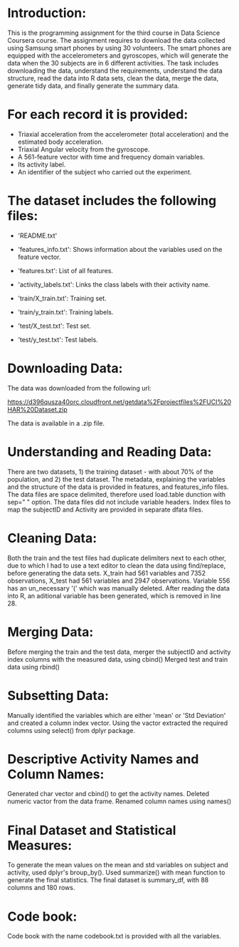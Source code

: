 Introduction:
======================================

This is the programming assignment for the third course in Data Science Coursera course. The assignment requires to download the data collected using Samsung smart phones by using 30 volunteers. The smart phones are equipped with the accelerometers and gyroscopes, which will generate the data when the 30 subjects are in 6 different activities. The task includes downloading the data, understand the requirements, understand the data structure, read the data into R data sets, clean the data, merge the data, generate tidy data, and finally generate the summary data.


For each record it is provided:
======================================

- Triaxial acceleration from the accelerometer (total acceleration) and the estimated body acceleration.
- Triaxial Angular velocity from the gyroscope. 
- A 561-feature vector with time and frequency domain variables. 
- Its activity label. 
- An identifier of the subject who carried out the experiment.

The dataset includes the following files:
=========================================

- 'README.txt'

- 'features_info.txt': Shows information about the variables used on the feature vector.

- 'features.txt': List of all features.

- 'activity_labels.txt': Links the class labels with their activity name.

- 'train/X_train.txt': Training set.

- 'train/y_train.txt': Training labels.

- 'test/X_test.txt': Test set.

- 'test/y_test.txt': Test labels.

 
Downloading Data:
======================================

The data was downloaded from the following url:

https://d396qusza40orc.cloudfront.net/getdata%2Fprojectfiles%2FUCI%20HAR%20Dataset.zip

The data is available in a .zip file. 

Understanding and Reading Data:
======================================

There are two datasets, 1) the training dataset - with about 70% of the population, and 2) the test dataset.
The metadata, explaining the variables and the structure of the data is provided in features, and features_info files.
The data files are space delimited, therefore used load.table dunction with sep=" " option. The data files did not include variable headers.
Index files to map the subjectID and Activity are provided in separate dfata files.

Cleaning Data:
======================================

Both the train and the test files had duplicate delimiters next to each other, due to which I had to use a text editor to clean the data using find/replace, before generating the data sets.
X_train had 561 variables and 7352 observations, X_test had 561 variables and 2947 observations.
Variable 556 has an un_necessary '(' which was manually deleted.
After reading the data into R, an aditional variable has been generated, which is removed in line 28.

Merging Data:
======================================

Before merging the train and the test data, merger the subjectID and activity index columns with the measured data, using cbind()
Merged test and train data using rbind()

Subsetting Data:
======================================

Manually identified the variables which are either 'mean' or 'Std Deviation' and created a column index vector.
Using the vactor extracted the required columns using select() from dplyr package.

Descriptive Activity Names and Column Names:
======================================

Generated char vector and cbind() to get the activity names. Deleted numeric vactor from the data frame.
Renamed column names using names()

Final Dataset and Statistical Measures:
======================================

To generate the mean values on the mean and std variables on subject and activity, used dplyr's broup_by().
Used summarize() with mean function to generate the final statistics. The final dataset is summary_df, with 88 columns and 180 rows.

Code book:
======================================

Code book with the name codebook.txt is provided with all the variables.